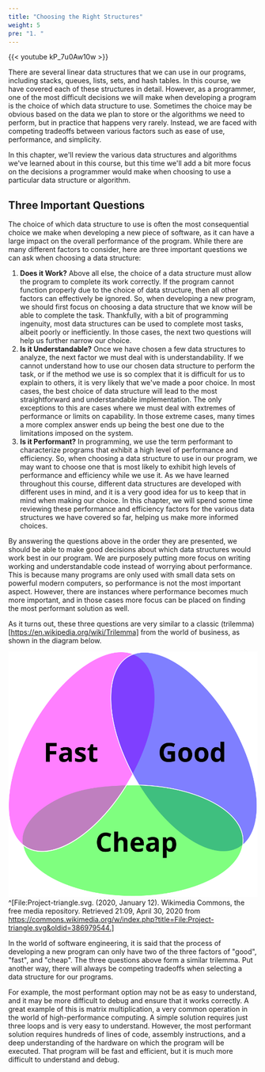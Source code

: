 ```yaml
---
title: "Choosing the Right Structures"
weight: 5
pre: "1. "
---
```

{{< youtube kP_7u0Aw10w  >}}

There are several linear data structures that we can use in our programs, including stacks, queues, lists, sets, and hash tables. In this course, we have covered each of these structures in detail. However, as a programmer, one of the most difficult decisions we will make when developing a program is the choice of which data structure to use. Sometimes the choice may be obvious based on the data we plan to store or the algorithms we need to perform, but in practice that happens very rarely. Instead, we are faced with competing tradeoffs between various factors such as ease of use, performance, and simplicity. 

In this chapter, we'll review the various data structures and algorithms we've learned about in this course, but this time we'll add a bit more focus on the decisions a programmer would make when choosing to use a particular data structure or algorithm.

## Three Important Questions

The choice of which data structure to use is often the most consequential choice we make when developing a new piece of software, as it can have a large impact on the overall performance of the program. While there are many different factors to consider, here are three important questions we can ask when choosing a data structure:

1. **Does it Work?** Above all else, the choice of a data structure must allow the program to complete its work correctly. If the program cannot function properly due to the choice of data structure, then all other factors can effectively be ignored. So, when developing a new program, we should first focus on choosing a data structure that we know will be able to complete the task. Thankfully, with a bit of programming ingenuity, most data structures can be used to complete most tasks, albeit poorly or inefficiently. In those cases, the next two questions will help us further narrow our choice.
1. **Is it Understandable?** Once we have chosen a few data structures to analyze, the next factor we must deal with is understandability. If we cannot understand how to use our chosen data structure to perform the task, or if the method we use is so complex that it is difficult for us to explain to others, it is very likely that we've made a poor choice. In most cases, the best choice of data structure will lead to the most straightforward and understandable implementation. The only exceptions to this are cases where we must deal with extremes of performance or limits on capability. In those extreme cases, many times a more complex answer ends up being the best one due to the limitations imposed on the system. 
1. **Is it Performant?** In programming, we use the term performant to characterize programs that exhibit a high level of performance and efficiency. So, when choosing a data structure to use in our program, we may want to choose one that is most likely to exhibit high levels of performance and efficiency while we use it. As we have learned throughout this course, different data structures are developed with different uses in mind, and it is a very good idea for us to keep that in mind when making our choice. In this chapter, we will spend some time reviewing these performance and efficiency factors for the various data structures we have covered so far, helping us make more informed choices. 

By answering the questions above in the order they are presented, we should be able to make good decisions about which data structures would work best in our program. We are purposely putting more focus on writing working and understandable code instead of worrying about performance. This is because many programs are only used with small data sets on powerful modern computers, so performance is not the most important aspect. However, there are instances where performance becomes much more important, and in those cases more focus can be placed on finding the most performant solution as well. 

As it turns out, these three questions are very similar to a classic (trilemma)[https://en.wikipedia.org/wiki/Trilemma] from the world of business, as shown in the diagram below.

![Trilemma Diagram](/images/12/12.1.trilemma.svg)^[File:Project-triangle.svg. (2020, January 12). Wikimedia Commons, the free media repository. Retrieved 21:09, April 30, 2020 from https://commons.wikimedia.org/w/index.php?title=File:Project-triangle.svg&oldid=386979544.]
 
In the world of software engineering, it is said that the process of developing a new program can only have two of the three factors of "good", "fast", and "cheap". The three questions above form a similar trilemma. Put another way, there will always be competing tradeoffs when selecting a data structure for our programs. 

For example, the most performant option may not be as easy to understand, and it may be more difficult to debug and ensure that it works correctly. A great example of this is matrix multiplication, a very common operation in the world of high-performance computing. A simple solution requires just three loops and is very easy to understand. However, the most performant solution requires hundreds of lines of code, assembly instructions, and a deep understanding of the hardware on which the program will be executed. That program will be fast and efficient, but it is much more difficult to understand and debug.
